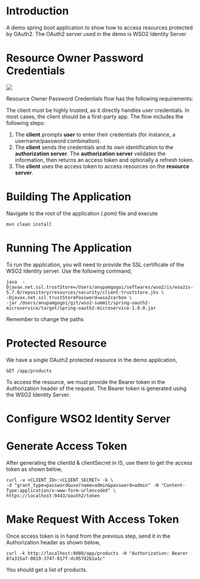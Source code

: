 
# Introduction
A demo spring boot application to show how to access resources protected by OAuth2. The OAuth2 server used in the demo is WSO2 Identity Server

# Resource Owner Password Credentials
![](https://github.com/anupamgogoi-wso2/wso2-summit/blob/master/spring-oauth2-microservice/docs/password-grant-type.png?raw=true)

Resource Owner Password Credentials flow has the following requirements:

The client must be highly trusted, as it directly handles user credentials. In most cases, the client should be a first-party app.
The flow includes the following steps:

1. The **client** prompts **user** to enter their credentials (for instance, a username/password combination).
2. The **client** sends the credentials and its own identification to the **authorization server**. The **authorization server** validates the information, then returns an access token and optionally a refresh token.
3. The **client** uses the access token to access resources on the **resource server**.

# Building The Application
Navigate to the root of the application (.pom) file and execute 
```
mvn clean install
```

# Running The Application
To run the application, you will need to provide the SSL certificate of the WSO2 Identity server. Use the following command,
```
java  -Djavax.net.ssl.trustStore=/Users/anupamgogoi/softwares/wso2/is/wso2is-5.7.0/repository/resources/security/client-truststore.jks \
-Djavax.net.ssl.trustStorePassword=wso2carbon \
-jar /Users/anupamgogoi/git/wso2-summit/spring-oauth2-microservice/target/spring-oauth2-microservice-1.0.0.jar
```
Remember to change the paths

# Protected Resource
We have a single OAuth2 protected resource in the demo application,
```
GET /app/products
```
To access the resource, we must provide the Bearer token in the Authorization header of the request. The Bearer token is generated using the WSO2 Identity Server.

# Configure WSO2 Identity Server

# Generate Access Token
After generating the clientId & clientSecret in IS, use them to get the access token as shown below,
```
curl -u <CLIENT_ID>:<CLIENT_SECRET> -k \
-d "grant_type=password&username=admin&password=admin" -H "Content-Type:application/x-www-form-urlencoded" \
https://localhost:9443/oauth2/token
```

# Make Request With Access Token
Once access token is in hand from the previous step, send it in the Authorization header as shown below,
```
curl -k http://localhost:8080/app/products -H "Authorization: Bearer 87a315a7-0819-3747-817f-dc057d2b1a1c"
```
You should get a list of products.
